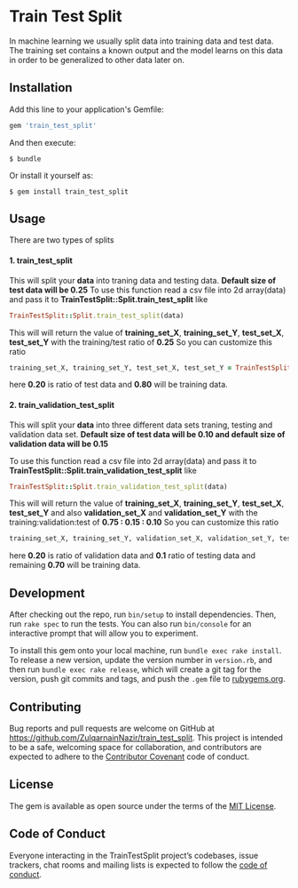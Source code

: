 # Train Test Split
In machine learning we usually split data into training data and test data. The training set contains a known output and the model learns on this data in order to be generalized to other data later on. 

## Installation

Add this line to your application's Gemfile:

```ruby
gem 'train_test_split'
```

And then execute:

    $ bundle

Or install it yourself as:

    $ gem install train_test_split

## Usage
There are two types of splits
#### 1. **train_test_split**

This will split your **data** into traning data and testing data. **Default size of test data will be 0.25**
To use this function read a csv file into 2d array(data) and pass it to **TrainTestSplit::Split.train_test_split**
    like
```ruby
TrainTestSplit::Split.train_test_split(data)
```
This will will return the value of **training_set_X**, **training_set_Y**, **test_set_X**, **test_set_Y** with the training/test ratio of **0.25**
So you can customize this ratio 
```ruby
training_set_X, training_set_Y, test_set_X, test_set_Y = TrainTestSplit::Split.train_validation_test_split(data, 0.2)
```
here **0.20** is ratio of test data and **0.80** will be training data.
#### 2. **train_validation_test_split**
This will split your **data** into three different data sets traning, testing and validation data set. **Default size of test data will be 0.10 and default size of validation data will be 0.15**

To use this function read a csv file into 2d array(data) and pass it to **TrainTestSplit::Split.train_validation_test_split**
    like
```ruby
TrainTestSplit::Split.train_validation_test_split(data)
```
This will will return the value of **training_set_X**, **training_set_Y**, **test_set_X**, **test_set_Y** and also **validation_set_X** and **validation_set_Y** with the training:validation:test of **0.75 : 0.15 : 0.10**
So you can customize this ratio 
```ruby
training_set_X, training_set_Y, validation_set_X, validation_set_Y, test_set_X, test_set_Y = TrainTestSplit::Split.train_validation_test_split(data, 0.2, 0.1)
```
here **0.20** is ratio of validation data and **0.1** ratio of testing data and remaining **0.70** will be training data.
## Development

After checking out the repo, run `bin/setup` to install dependencies. Then, run `rake spec` to run the tests. You can also run `bin/console` for an interactive prompt that will allow you to experiment.

To install this gem onto your local machine, run `bundle exec rake install`. To release a new version, update the version number in `version.rb`, and then run `bundle exec rake release`, which will create a git tag for the version, push git commits and tags, and push the `.gem` file to [rubygems.org](https://rubygems.org).

## Contributing

Bug reports and pull requests are welcome on GitHub at https://github.com/ZulqarnainNazir/train_test_split. This project is intended to be a safe, welcoming space for collaboration, and contributors are expected to adhere to the [Contributor Covenant](http://contributor-covenant.org) code of conduct.

## License

The gem is available as open source under the terms of the [MIT License](https://opensource.org/licenses/MIT).

## Code of Conduct

Everyone interacting in the TrainTestSplit project’s codebases, issue trackers, chat rooms and mailing lists is expected to follow the [code of conduct](https://github.com/ZulqarnainNazir/train_test_split/blob/master/CODE_OF_CONDUCT.md).
